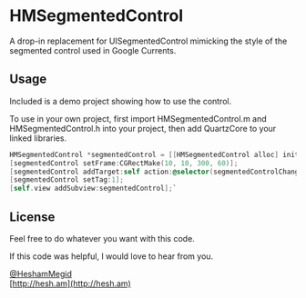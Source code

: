 HMSegmentedControl
==================

A drop-in replacement for UISegmentedControl mimicking the style of the segmented control used in Google Currents.

Usage
-----
Included is a demo project showing how to use the control.

To use in your own project, first import HMSegmentedControl.m and HMSegmentedControl.h into your project, then add QuartzCore to your linked libraries.

```  objective-c
HMSegmentedControl *segmentedControl = [[HMSegmentedControl alloc] initWithSectionTitles:@[@"One", @"Two", @"Three"]];
[segmentedControl setFrame:CGRectMake(10, 10, 300, 60)];
[segmentedControl addTarget:self action:@selector(segmentedControlChangedValue:) forControlEvents:UIControlEventValueChanged];
[segmentedControl setTag:1];
[self.view addSubview:segmentedControl];`
```

License
--------
Feel free to do whatever you want with this code.

If this code was helpful, I would love to hear from you.

[@HeshamMegid](http://twitter.com/HeshamMegid)   
[http://hesh.am](http://hesh.am)
